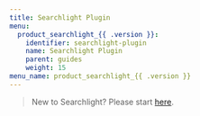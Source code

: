 ```yaml
---
title: Searchlight Plugin
menu:
  product_searchlight_{{ .version }}:
    identifier: searchlight-plugin
    name: Searchlight Plugin
    parent: guides
    weight: 15
menu_name: product_searchlight_{{ .version }}
---
```


> New to Searchlight? Please start [here](/docs/concepts/README.md).

